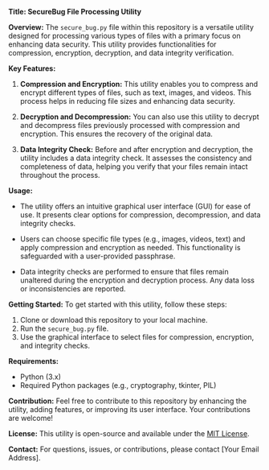 **Title: SecureBug File Processing Utility**

**Overview:**
The `secure_bug.py` file within this repository is a versatile utility designed for processing various types of files with a primary focus on enhancing data security. This utility provides functionalities for compression, encryption, decryption, and data integrity verification.

**Key Features:**
1. **Compression and Encryption:** This utility enables you to compress and encrypt different types of files, such as text, images, and videos. This process helps in reducing file sizes and enhancing data security.

2. **Decryption and Decompression:** You can also use this utility to decrypt and decompress files previously processed with compression and encryption. This ensures the recovery of the original data.

3. **Data Integrity Check:** Before and after encryption and decryption, the utility includes a data integrity check. It assesses the consistency and completeness of data, helping you verify that your files remain intact throughout the process.

**Usage:**
- The utility offers an intuitive graphical user interface (GUI) for ease of use. It presents clear options for compression, decompression, and data integrity checks.

- Users can choose specific file types (e.g., images, videos, text) and apply compression and encryption as needed. This functionality is safeguarded with a user-provided passphrase.

- Data integrity checks are performed to ensure that files remain unaltered during the encryption and decryption process. Any data loss or inconsistencies are reported.

**Getting Started:**
To get started with this utility, follow these steps:

1. Clone or download this repository to your local machine.
2. Run the `secure_bug.py` file.
3. Use the graphical interface to select files for compression, encryption, and integrity checks.

**Requirements:**
- Python (3.x)
- Required Python packages (e.g., cryptography, tkinter, PIL)

**Contribution:**
Feel free to contribute to this repository by enhancing the utility, adding features, or improving its user interface. Your contributions are welcome!

**License:**
This utility is open-source and available under the [MIT License](LICENSE).

**Contact:**
For questions, issues, or contributions, please contact [Your Email Address].
